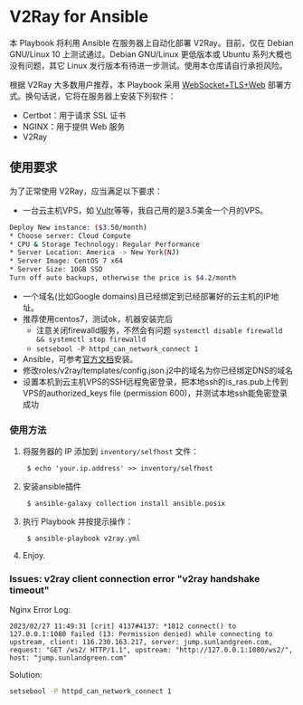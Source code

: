# V2Ray for Ansible

本 Playbook 将利用 Ansible 在服务器上自动化部署 V2Ray。目前，仅在 Debian
GNU/Linux 10 上测试通过。Debian GNU/Linux 更低版本或 Ubuntu
系列大概也没有问题，其它 Linux
发行版本有待进一步测试。使用本仓库请自行承担风险。

根据 V2Ray 大多数用户推荐，本 Playbook 采用 [WebSocket+TLS+Web](https://toutyrater.github.io/advanced/wss_and_web.html) 部署方式。换句话说，它将在服务器上安装下列软件：

* Certbot：用于请求 SSL 证书
* NGINX：用于提供 Web 服务
* V2Ray

## 使用要求

为了正常使用 V2Ray，应当满足以下要求：

* 一台云主机VPS，如 [Vultr](https://www.vultr.com/?ref=7599369)等等，我自己用的是3.5美金一个月的VPS。
```bash
Deploy New instance: ($3.50/month)
* Choose server: Cloud Compute
* CPU & Storage Technology: Regular Performance
* Server Location: America -> New York(NJ)
* Server Image: CentOS 7 x64
* Server Size: 10GB SSD 
Turn off auto backups, otherwise the price is $4.2/month
```
* 一个域名(比如Google domains)且已经绑定到已经部署好的云主机的IP地址。
* 推荐使用centos7，测试ok，机器安装完后
  - 注意关闭firewalld服务，不然会有问题 `systemctl disable firewalld && systemctl stop firewalld`
  - `setsebool -P httpd_can_network_connect 1`
* Ansible，可参考[官方文档](https://docs.ansible.com/ansible/latest/installation_guide/intro_installation.html#installing-the-control-node)安装。
* 修改roles/v2ray/templates/config.json.j2中的域名为你已经绑定DNS的域名
* 设置本机到云主机VPS的SSH远程免密登录，把本地ssh的is_ras.pub上传到VPS的authorized_keys file (permission 600)，并测试本地ssh能免密登录成功

### 使用方法

1. 将服务器的 IP 添加到 `inventory/selfhost` 文件：

        $ echo 'your.ip.address' >> inventory/selfhost

2. 安装ansible插件
 
        $ ansible-galaxy collection install ansible.posix
 

2. 执行 Playbook 并按提示操作：

        $ ansible-playbook v2ray.yml

3. Enjoy.

### Issues: v2ray client connection error "v2ray handshake timeout"
Nginx Error Log:

```
2023/02/27 11:49:31 [crit] 4137#4137: *1812 connect() to 127.0.0.1:1080 failed (13: Permission denied) while connecting to upstream, client: 116.230.163.217, server: jump.sunlandgreen.com, request: "GET /ws2/ HTTP/1.1", upstream: "http://127.0.0.1:1080/ws2/", host: "jump.sunlandgreen.com"
```

Solution: 
```bash
setsebool -P httpd_can_network_connect 1
```
